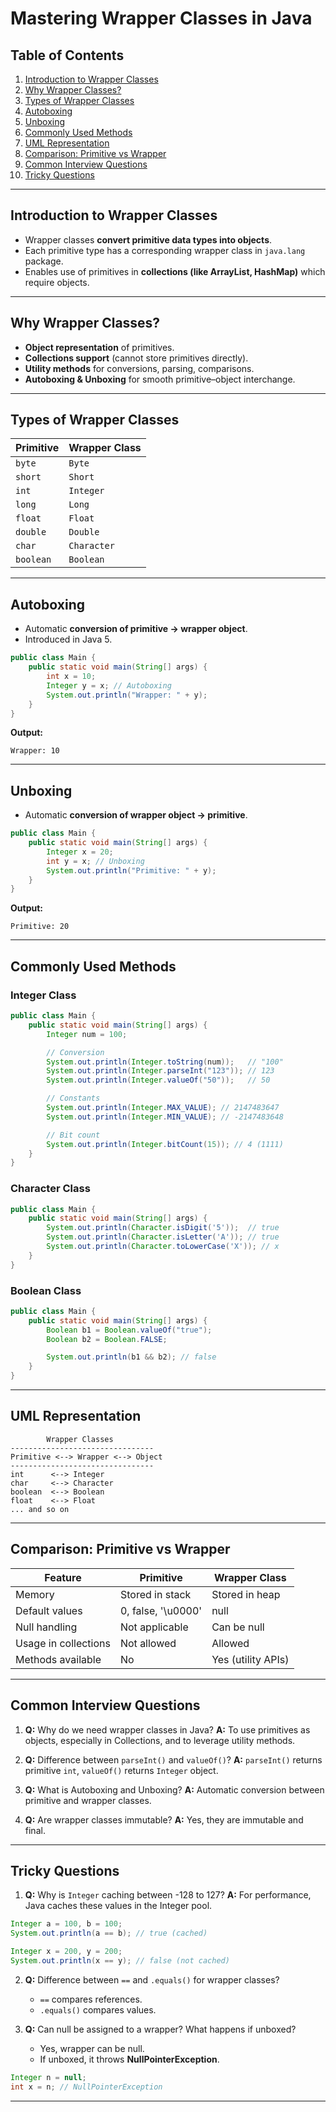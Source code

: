 
# Mastering Wrapper Classes in Java

## Table of Contents
1. [Introduction to Wrapper Classes](#introduction-to-wrapper-classes)
2. [Why Wrapper Classes?](#why-wrapper-classes)
3. [Types of Wrapper Classes](#types-of-wrapper-classes)
4. [Autoboxing](#autoboxing)
5. [Unboxing](#unboxing)
6. [Commonly Used Methods](#commonly-used-methods)
7. [UML Representation](#uml-representation)
8. [Comparison: Primitive vs Wrapper](#comparison-primitive-vs-wrapper)
9. [Common Interview Questions](#common-interview-questions)
10. [Tricky Questions](#tricky-questions)

---

## Introduction to Wrapper Classes
- Wrapper classes **convert primitive data types into objects**.
- Each primitive type has a corresponding wrapper class in `java.lang` package.
- Enables use of primitives in **collections (like ArrayList, HashMap)** which require objects.

---

## Why Wrapper Classes?
- **Object representation** of primitives.
- **Collections support** (cannot store primitives directly).
- **Utility methods** for conversions, parsing, comparisons.
- **Autoboxing & Unboxing** for smooth primitive–object interchange.

---

## Types of Wrapper Classes

| Primitive | Wrapper Class |
|-----------|---------------|
| `byte`    | `Byte`        |
| `short`   | `Short`       |
| `int`     | `Integer`     |
| `long`    | `Long`        |
| `float`   | `Float`       |
| `double`  | `Double`      |
| `char`    | `Character`   |
| `boolean` | `Boolean`     |

---

## Autoboxing
- Automatic **conversion of primitive → wrapper object**.
- Introduced in Java 5.

```java
public class Main {
    public static void main(String[] args) {
        int x = 10;
        Integer y = x; // Autoboxing
        System.out.println("Wrapper: " + y);
    }
}
````

**Output:**

```
Wrapper: 10
```

---

## Unboxing

* Automatic **conversion of wrapper object → primitive**.

```java
public class Main {
    public static void main(String[] args) {
        Integer x = 20;
        int y = x; // Unboxing
        System.out.println("Primitive: " + y);
    }
}
```

**Output:**

```
Primitive: 20
```

---

## Commonly Used Methods

### Integer Class

```java
public class Main {
    public static void main(String[] args) {
        Integer num = 100;

        // Conversion
        System.out.println(Integer.toString(num));   // "100"
        System.out.println(Integer.parseInt("123")); // 123
        System.out.println(Integer.valueOf("50"));   // 50

        // Constants
        System.out.println(Integer.MAX_VALUE); // 2147483647
        System.out.println(Integer.MIN_VALUE); // -2147483648

        // Bit count
        System.out.println(Integer.bitCount(15)); // 4 (1111)
    }
}
```

### Character Class

```java
public class Main {
    public static void main(String[] args) {
        System.out.println(Character.isDigit('5'));  // true
        System.out.println(Character.isLetter('A')); // true
        System.out.println(Character.toLowerCase('X')); // x
    }
}
```

### Boolean Class

```java
public class Main {
    public static void main(String[] args) {
        Boolean b1 = Boolean.valueOf("true");
        Boolean b2 = Boolean.FALSE;

        System.out.println(b1 && b2); // false
    }
}
```

---

## UML Representation

```
        Wrapper Classes
--------------------------------
Primitive <--> Wrapper <--> Object
--------------------------------
int      <--> Integer
char     <--> Character
boolean  <--> Boolean
float    <--> Float
... and so on
```

---

## Comparison: Primitive vs Wrapper

| Feature              | Primitive          | Wrapper Class      |
| -------------------- | ------------------ | ------------------ |
| Memory               | Stored in stack    | Stored in heap     |
| Default values       | 0, false, '\u0000' | null               |
| Null handling        | Not applicable     | Can be null        |
| Usage in collections | Not allowed        | Allowed            |
| Methods available    | No                 | Yes (utility APIs) |

---

## Common Interview Questions

1. **Q:** Why do we need wrapper classes in Java?
   **A:** To use primitives as objects, especially in Collections, and to leverage utility methods.

2. **Q:** Difference between `parseInt()` and `valueOf()`?
   **A:** `parseInt()` returns primitive `int`, `valueOf()` returns `Integer` object.

3. **Q:** What is Autoboxing and Unboxing?
   **A:** Automatic conversion between primitive and wrapper classes.

4. **Q:** Are wrapper classes immutable?
   **A:** Yes, they are immutable and final.

---

## Tricky Questions

1. **Q:** Why is `Integer` caching between -128 to 127?
   **A:** For performance, Java caches these values in the Integer pool.

```java
Integer a = 100, b = 100;
System.out.println(a == b); // true (cached)

Integer x = 200, y = 200;
System.out.println(x == y); // false (not cached)
```

2. **Q:** Difference between `==` and `.equals()` for wrapper classes?

   * `==` compares references.
   * `.equals()` compares values.

3. **Q:** Can null be assigned to a wrapper? What happens if unboxed?

   * Yes, wrapper can be null.
   * If unboxed, it throws **NullPointerException**.

```java
Integer n = null;
int x = n; // NullPointerException
```

---



